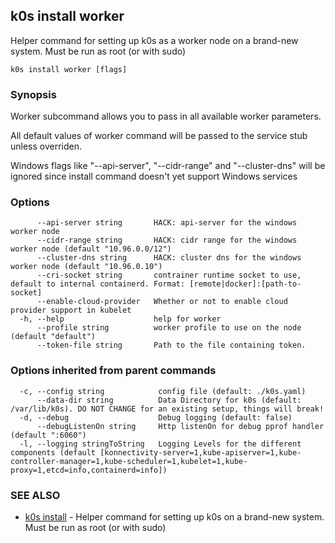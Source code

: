 ## k0s install worker

Helper command for setting up k0s as a worker node on a brand-new system. Must be run as root (or with sudo)

```shell
k0s install worker [flags]
```

### Synopsis

Worker subcommand allows you to pass in all available worker parameters.

All default values of worker command will be passed to the service stub unless overriden.

Windows flags like "--api-server", "--cidr-range" and "--cluster-dns" will be ignored since install command doesn't yet support Windows services

### Options

```shell
      --api-server string       HACK: api-server for the windows worker node
      --cidr-range string       HACK: cidr range for the windows worker node (default "10.96.0.0/12")
      --cluster-dns string      HACK: cluster dns for the windows worker node (default "10.96.0.10")
      --cri-socket string       contrainer runtime socket to use, default to internal containerd. Format: [remote|docker]:[path-to-socket]
      --enable-cloud-provider   Whether or not to enable cloud provider support in kubelet
  -h, --help                    help for worker
      --profile string          worker profile to use on the node (default "default")
      --token-file string       Path to the file containing token.
```

### Options inherited from parent commands

```shell
  -c, --config string            config file (default: ./k0s.yaml)
      --data-dir string          Data Directory for k0s (default: /var/lib/k0s). DO NOT CHANGE for an existing setup, things will break!
  -d, --debug                    Debug logging (default: false)
      --debugListenOn string     Http listenOn for debug pprof handler (default ":6060")
  -l, --logging stringToString   Logging Levels for the different components (default [konnectivity-server=1,kube-apiserver=1,kube-controller-manager=1,kube-scheduler=1,kubelet=1,kube-proxy=1,etcd=info,containerd=info])
```

### SEE ALSO

* [k0s install](k0s_install.md) - Helper command for setting up k0s on a brand-new system. Must be run as root (or with sudo)
